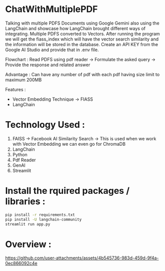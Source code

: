 # ChatWithMultiplePDF

Talking with multiple PDFS Documents using Google Gemini also using the LangChain and showcase how LangChain brought different ways of integrating.
Multiple PDFS converted to Vectors. After running the program we will get the fiass_index which will have the vector search similarity and the information will be stored in the database.
Create an API KEY from the Google AI Studio and provide that in .env file.

Flowchart :
Read PDFS using pdf reader -> Formulate the asked query -> Provide the response and related answer

Advantage : 
Can have any number of pdf with each pdf having size limit to maximum 200MB

Features : 
- Vector Embedding Technique -> FIASS
- LangChain

# Technology Used : 
1. FAISS -> Facebook AI Similarity Search -> This is used when we work with Vector Embedding we can even go for ChromaDB
2. LangChain
3. Python
4. Pdf Reader
5. GenAI
6. Streamlit

# Install the rquired packages / libraries :
```bash
pip install -r requirements.txt
pip install -U langchain-community
streamlit run app.py
```

# Overview :

https://github.com/user-attachments/assets/4b545736-983d-459d-9f4a-0ec866092c4e



